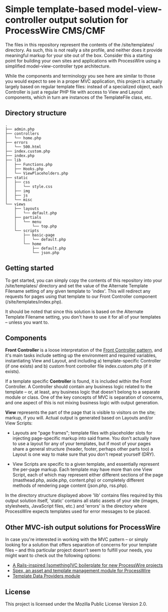 # Simple template-based model-view-controller output solution for ProcessWire CMS/CMF

The files in this repository represent the contents of the /site/templates/ directory. As such, this is not really a site profile, and neither does it provide meaningful markup for your site out of the box. Consider this a starting point for building your own sites and applications with ProcessWire using a simplified model-view-controller type architecture.

While the components and terminology you see here are similar to those you would expect to see in a proper MVC application, this project is actually largely based on regular template files: instead of a specialized object, each Controller is just a regular PHP file with access to View and Layout components, which in turn are instances of the TemplateFile class, etc.

## Directory structure

```
.
├── admin.php
├── controllers
│   └── home.php
├── errors
│   └── 500.html
├── index.custom.php
├── index.php
├── lib
│   ├── Functions.php
│   ├── Hooks.php
│   └── ViewPlaceholders.php
├── static
│   ├── css
│   │   └── style.css
│   ├── img
│   ├── js
│   └── misc
└── views
    ├── layouts
    │   └── default.php
    ├── partials
    │   └── menu
    │       └── top.php
    └── scripts
        ├── basic-page
        │   └── default.php
        └── home
            ├── default.php
            └── json.php
```

## Getting started

To get started, you can simply copy the contents of this repository into your /site/templates/ directory and set the value of the Alternate Template Filename setting of any given template to 'index'. This will redirect any requests for pages using that template to our Front Controller component (/site/templates/index.php).

It should be noted that since this solution is based on the Alternate Template Filename setting, you don't have to use it for all of your templates – unless you want to.

## Components

**Front Controller** is a loose interpretation of the [Front Controller pattern](http://martinfowler.com/eaaCatalog/frontController.html), and it's main tasks include setting up the environment and required variables, instantiating View and Layout, and including a) template-specific Controller (if one exists) and b) custom front controller file index.custom.php (if it exists).

If a template specific **Controller** is found, it is included within the Front Controller. A Controller should contain any business logic related to the template – or, at least, any business logic that doesn't belong to a separate module or class. One of the key concepts of MVC is separation of concerns, and one aspect of this is not mixing business logic with output generation.

**View** represents the part of the page that is visible to visitors on the site; markup, if you will. Actual output is generated based on Layouts and/or View Scripts:

* Layouts are "page frames"; template files with placeholder slots for injecting page-specific markup into said frame. You don't actually have to use a layout for any of your templates, but if most of your pages share a general structure (header, footer, perhaps other parts too) a Layout is one way to make sure that you don't  repeat yourself (DRY).

* View Scripts are specific to a given template, and essentially represent the per-page markup. Each template may have more than one View Script, each of which may represent either different sections of the page (masthead.php, aside.php, content.php) or completely different methods of rendering page content (json.php, rss.php).

In the directory structure displayed above 'lib' contains files required by this output solution itself, 'static' contains all static assets of your site (images, stylesheets, JavaScript files, etc.) and 'errors' is the directory where ProcessWire expects templates used for error messages to be placed.

## Other MVC-ish output solutions for ProcessWire

In case you're interested in working with the MVC pattern – or simply looking for a solution that offers separation of concerns for your template files – and this particular project doesn't seem to fulfill your needs, you might want to check out the following options:

* [A Rails-inspired [something]VC boilerplate for new ProcessWire projects](https://github.com/fixate/pw-mvc-boilerplate)
* [Spex, an asset and template management module for ProcessWire](https://github.com/jdart/Spex)
* [Template Data Providers module](https://github.com/marcostoll/processwire-template-data-providers)

## License

This project is licensed under the Mozilla Public License Version 2.0.
